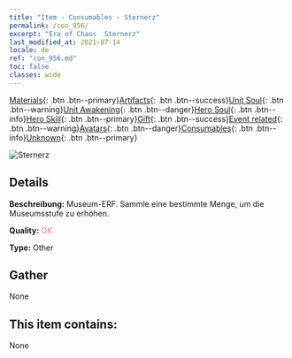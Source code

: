 ```yaml
---
title: "Item - Consumables - Sternerz"
permalink: /con_956/
excerpt: "Era of Chaos  Sternerz"
last_modified_at: 2021-07-14
locale: de
ref: "con_956.md"
toc: false
classes: wide
---
```

 [Materials](/ItemsDE/){: .btn .btn--primary}[Artifacts](/ItemsDE/Artifacts/){: .btn .btn--success}[Unit Soul](/ItemsDE/UnitSoul/){: .btn .btn--warning}[Unit Awakening](/ItemsDE/UnitAwakening/){: .btn .btn--danger}[Hero Soul](/ItemsDE/HeroSoul/){: .btn .btn--info}[Hero Skill](/ItemsDE/HeroSkill/){: .btn .btn--primary}[Gift](/ItemsDE/Gift/){: .btn .btn--success}[Event related](/ItemsDE/Events/){: .btn .btn--warning}[Avatars](/ItemsDE/Avatars/){: .btn .btn--danger}[Consumables](/ItemsDE/Consumables/){: .btn .btn--info}[Unknown](/ItemsDE/Unknown/){: .btn .btn--primary}

 ![Sternerz](/images/t/i_40051.png)

## Details
 **Beschreibung:** Museum-ERF. Sammle eine bestimmte Menge, um die Museumsstufe zu erhöhen.

 **Quality:** <span style="color: #DA70D6">OK</span>

 **Type:** Other

## Gather

  None

## This item contains:

  None

